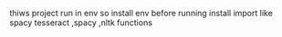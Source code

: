 thiws project run in env so install env before running 
install import like spacy tesseract ,spacy ,nltk functions 
